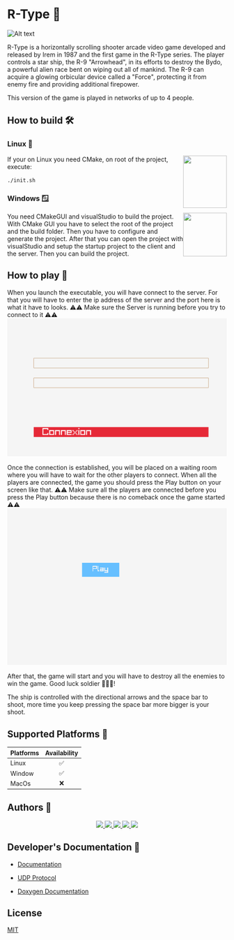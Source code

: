 
# R-Type 🚀

![Alt text](https://m.media-amazon.com/images/I/911DV9FiRTL.png)

R-Type is a horizontally scrolling shooter arcade video game developed and released by Irem in 1987 and the first game in the R-Type series. The player controls a star ship, the R-9 "Arrowhead", in its efforts to destroy the Bydo, a powerful alien race bent on wiping out all of mankind. The R-9 can acquire a glowing orbicular device called a "Force", protecting it from enemy fire and providing additional firepower.

This version of the game is played in networks of up to 4 people.

## How to build 🛠️
### Linux 🐧
<img align="right" width="100" height="120" src="https://upload.wikimedia.org/wikipedia/commons/thumb/b/b0/NewTux.svg/150px-NewTux.svg.png">


If your on Linux you need CMake, on root of the project, execute:
```bash
./init.sh
```

### Windows 🪟
<img align="right" width="100" height="100" src="https://upload.wikimedia.org/wikipedia/commons/thumb/5/5f/Windows_logo_-_2012.svg/1024px-Windows_logo_-_2012.svg.png">

You need CMakeGUI and visualStudio to build the project.
With CMake GUI you have to select the root of the project and the build folder.
Then you have to configure and generate the project.
After that you can open the project with visualStudio and setup the startup project to the client and the server.
Then you can build the project.

## How to play 🛝
When you launch the executable, you will have connect to the server.
For that you will have to enter the ip address of the server and the port here is what it have to looks.
⚠️⚠️ Make sure the Server is running before you try to connect to it ⚠️⚠️
![Alt text](assets/README/connexionPage.png)

Once the connection is established, you will be placed on a waiting room where you will have to wait for the other players to connect.
When all the players are connected, the game you should press the Play button on your screen like that.
⚠️⚠️ Make sure all the players are connected before you press the Play button because there is no comeback once the game started ⚠️⚠️
![Alt text](assets/README/waitingroomPage.png)

After that, the game will start and you will have to destroy all the enemies to win the game. Good luck soldier 🫡🫡🫡!

The ship is controlled with the directional arrows and the space bar to shoot, more time you keep pressing the space bar more bigger is your shoot.

## Supported Platforms 🤝

| Platforms | Availability |
| :---    |  :---:  |
| Linux   | ✅ |
| Window  | ✅ |
| MacOs   | ❌ |

## Authors 🐐

<p align="center" width="100%">
  <a href="https://github.com/AlexGuillard">
    <img width="15%" src="https://avatars.githubusercontent.com/u/91674655?v=4">
  </a>
  <a href="https://github.com/Pablodeibar">
    <img width="15%" src="https://avatars.githubusercontent.com/u/91668926?v=4">
  </a>
  <a href="https://github.com/Benjicatch">
    <img width="15%" src="https://avatars.githubusercontent.com/u/91670393?v=4">
  </a>
  <a href="https://github.com/Kiya971">
    <img width="15%" src="https://avatars.githubusercontent.com/u/91669051?v=4">
  </a>
  <a href="https://github.com/azeuio">
    <img width="15%" src="https://avatars.githubusercontent.com/u/91672539?v=4">
  </a>
</p>

## Developer's Documentation 👷

- [Documentation](https://github.com/AlexGuillard/R-Type/wiki/Developer's-Documentation)

- [UDP Protocol](https://github.com/AlexGuillard/R-Type/wiki/Developer's-Documentation#udp-protocol-documentation)

- [Doxygen Documentation](https://alexguillard.github.io/R-Type/)

## License

[MIT](https://choosealicense.com/licenses/mit/)

